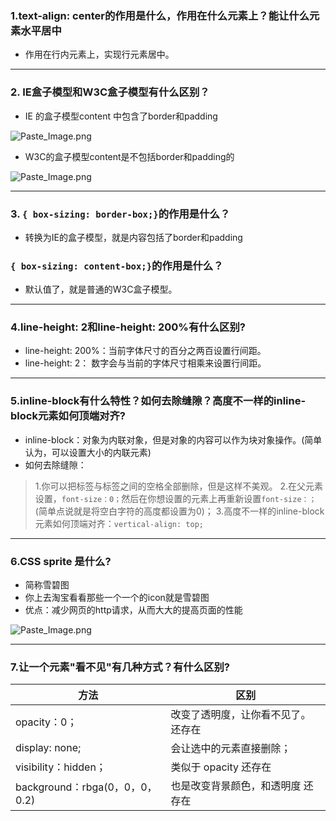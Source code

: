 ### 1.text-align: center的作用是什么，作用在什么元素上？能让什么元素水平居中
- 作用在行内元素上，实现行元素居中。
***

### 2. IE盒子模型和W3C盒子模型有什么区别？
- IE 的盒子模型content 中包含了border和padding

![Paste_Image.png](http://upload-images.jianshu.io/upload_images/8126350-07397aca944de696.png?imageMogr2/auto-orient/strip%7CimageView2/2/w/1240)

- W3C的盒子模型content是不包括border和padding的

![Paste_Image.png](http://upload-images.jianshu.io/upload_images/8126350-66e178911d9516d9.png?imageMogr2/auto-orient/strip%7CimageView2/2/w/1240)
***


### 3. ```{ box-sizing: border-box;}```的作用是什么？
- 转换为IE的盒子模型，就是内容包括了border和padding
### ```{ box-sizing: content-box;}```的作用是什么？
- 默认值了，就是普通的W3C盒子模型。
***

### 4.line-height: 2和line-height: 200%有什么区别?
- line-height: 200%：当前字体尺寸的百分之两百设置行间距。
- line-height: 2： 数字会与当前的字体尺寸相乘来设置行间距。
***


### 5.inline-block有什么特性？如何去除缝隙？高度不一样的inline-block元素如何顶端对齐?
- inline-block：对象为内联对象，但是对象的内容可以作为块对象操作。(简单认为，可以设置大小的内联元素)
- 如何去除缝隙：
> 1.你可以把标签与标签之间的空格全部删除，但是这样不美观。
> 2.在父元素设置，```font-size：0；```然后在你想设置的元素上再重新设置```font-size：；```(简单点说就是将空白字符的高度都设置为0)；
> 3.高度不一样的inline-block元素如何顶端对齐：```vertical-align: top;```
***

### 6.CSS sprite 是什么?
- 简称雪碧图
- 你上去淘宝看看那些一个一个的icon就是雪碧图
- 优点：减少网页的http请求，从而大大的提高页面的性能

![Paste_Image.png](http://upload-images.jianshu.io/upload_images/8126350-e563117f790a5e71.png?imageMogr2/auto-orient/strip%7CimageView2/2/w/1240)
***

### 7.让一个元素"看不见"有几种方式？有什么区别?
|方法|区别|
-|-
|opacity：0；|改变了透明度，让你看不见了。 还存在|
|display: none;|会让选中的元素直接删除；|
|visibility：hidden；|类似于 opacity  还存在|
|background：rbga(0，0，0，0.2)|也是改变背景颜色，和透明度 还存在|
